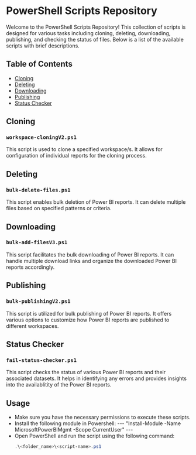 # PowerShell Scripts Repository

Welcome to the PowerShell Scripts Repository! This collection of scripts is designed for various tasks including cloning, deleting, downloading, publishing, and checking the status of files. Below is a list of the available scripts with brief descriptions.

## Table of Contents
- [Cloning](#cloning)
- [Deleting](#deleting)
- [Downloading](#downloading)
- [Publishing](#publishing)
- [Status Checker](#status-checker)

## Cloning
### `workspace-cloningV2.ps1`
This script is used to clone a specified workspace/s. It allows for configuration of individual reports for the cloning process.

## Deleting
### `bulk-delete-files.ps1`
This script enables bulk deletion of Power BI reports. It can delete multiple files based on specified patterns or criteria.

## Downloading
### `bulk-add-filesV3.ps1`
This script facilitates the bulk downloading of Power BI reports. It can handle multiple download links and organize the downloaded Power BI reports accordingly.

## Publishing
### `bulk-publishingV2.ps1`
This script is utilized for bulk publishing of Power BI reports. It offers various options to customize how Power BI reports are published to different workspaces.

## Status Checker
### `fail-status-checker.ps1`
This script checks the status of various Power BI reports and their associated datasets. It helps in identifying any errors and provides insights into the availablitity of the Power BI reports.

## Usage
- Make sure you have the necessary permissions to execute these scripts.
- Install the following module in Powershell:
--- "Install-Module -Name MicrosoftPowerBIMgmt -Scope CurrentUser" ---
- Open PowerShell and run the script using the following command:
  ```powershell
  .\<folder_name>\<script-name>.ps1
